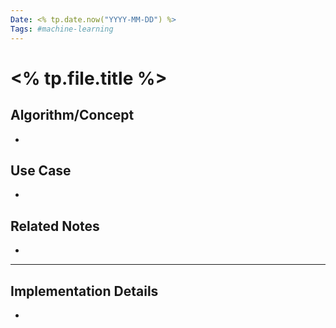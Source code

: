 ```yaml
---
Date: <% tp.date.now("YYYY-MM-DD") %>
Tags: #machine-learning
---
```


# <% tp.file.title %>

## Algorithm/Concept

-

## Use Case

-

## Related Notes

-

---

## Implementation Details

-
